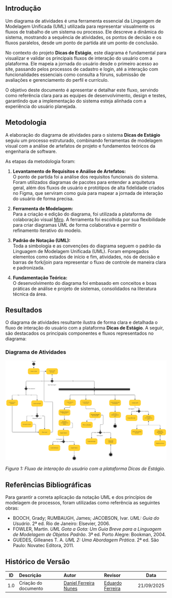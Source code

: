 ## Introdução

Um diagrama de atividades é uma ferramenta essencial da Linguagem de Modelagem Unificada (UML) utilizada para representar visualmente os fluxos de trabalho de um sistema ou processo. Ele descreve a dinâmica do sistema, mostrando a sequência de atividades, os pontos de decisão e os fluxos paralelos, desde um ponto de partida até um ponto de conclusão.

No contexto do projeto **Dicas de Estágio**, este diagrama é fundamental para visualizar e validar os principais fluxos de interação do usuário com a plataforma. Ele mapeia a jornada do usuário desde o primeiro acesso ao site, passando pelos processos de cadastro e login, até a interação com funcionalidades essenciais como consulta a fóruns, submissão de avaliações e gerenciamento do perfil e currículo.

O objetivo deste documento é apresentar e detalhar este fluxo, servindo como referência clara para as equipes de desenvolvimento, design e testes, garantindo que a implementação do sistema esteja alinhada com a experiência do usuário planejada.

## Metodologia

A elaboração do diagrama de atividades para o sistema **Dicas de Estágio** seguiu um processo estruturado, combinando ferramentas de modelagem visual com a análise de artefatos de projeto e fundamentos teóricos da engenharia de software.

As etapas da metodologia foram:

1. **Levantamento de Requisitos e Análise de Artefatos:**  
    O ponto de partida foi a análise dos requisitos funcionais do sistema. Foram utilizados diagramas de pacotes para entender a arquitetura geral, além dos fluxos de usuário e protótipos de alta fidelidade criados no Figma, que serviram como guia para mapear a jornada de interação do usuário de forma precisa.

2. **Ferramenta de Modelagem:**  
    Para a criação e edição do diagrama, foi utilizada a plataforma de colaboração visual [Miro](https://miro.com). A ferramenta foi escolhida por sua flexibilidade para criar diagramas UML de forma colaborativa e permitir o refinamento iterativo do modelo.

3. **Padrão de Notação (UML):**  
    Toda a simbologia e as convenções do diagrama seguem o padrão da Linguagem de Modelagem Unificada (UML). Foram empregados elementos como estados de início e fim, atividades, nós de decisão e barras de fork/join para representar o fluxo de controle de maneira clara e padronizada.

4. **Fundamentação Teórica:**  
    O desenvolvimento do diagrama foi embasado em conceitos e boas práticas de análise e projeto de sistemas, consolidados na literatura técnica da área.


## Resultados

O diagrama de atividades resultante ilustra de forma clara e detalhada o fluxo de interação do usuário com a plataforma **Dicas de Estágio**. A seguir, são destacados os principais componentes e fluxos representados no diagrama:

### Diagrama de Atividades

![Diagrama de Atividades do Sistema Dicas de Estágio](../../assets/imgs/outros/entrega2/diagrama_de_atividades.png)

*Figura 1: Fluxo de interação do usuário com a plataforma Dicas de Estágio.*

## Referências Bibliográficas

Para garantir a correta aplicação da notação UML e dos princípios de modelagem de processos, foram utilizadas como referência as seguintes obras:

- BOOCH, Grady; RUMBAUGH, James; JACOBSON, Ivar. *UML: Guia do Usuário*. 2ª ed. Rio de Janeiro: Elsevier, 2006.
- FOWLER, Martin. *UML Gota a Gota: Um Guia Breve para a Linguagem de Modelagem de Objetos Padrão*. 3ª ed. Porto Alegre: Bookman, 2004.
- GUEDES, Gilleanes T. A. *UML 2: Uma Abordagem Prática*. 2ª ed. São Paulo: Novatec Editora, 2011.


## **Histórico de Versão**

| ID | Descrição | Autor | Revisor | Data |
|:--:|:---------|:------|:--------|:----:|
| 1.0 | Criação do documento | [Daniel Ferreira Nunes](https://github.com/mach1r0) | [Eduardo Ferreira](https://github.com/fxred) | 21/09/2025 |